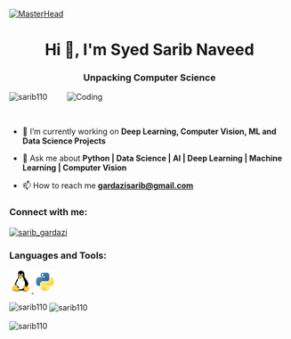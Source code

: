 [![MasterHead](https://mir-s3-cdn-cf.behance.net/project_modules/max_1200/be832922391491.58c25558f0fe7.gif)](https://rishavchanda.io)
<h1 align="center">Hi 👋, I'm Syed Sarib Naveed</h1>
<h3 align="center">Unpacking Computer Science</h3>
<img align="right" alt="Coding" width="400" src="https://th.bing.com/th/id/R.49bd0ccbb9e904407116b65ce6a50d41?rik=gtbbBbxEatJO7Q&riu=http%3a%2f%2fclipart-library.com%2fdata_images%2f339374.png&ehk=b72BFiTb%2bWzDa68c21lrBotne2tuZjAuU4RhvZEn9ns%3d&risl=&pid=ImgRaw&r=0">

<p align="left"> <img src="https://komarev.com/ghpvc/?username=sarib110&label=Profile%20views&color=0e75b6&style=flat" alt="sarib110" /> </p>

<p align="left"> <a href="https://twitter.com/" target="blank"><img src="https://img.shields.io/twitter/follow/?logo=twitter&style=for-the-badge" alt="" /></a> </p>

- 🔭 I’m currently working on **Deep Learning, Computer Vision, ML and Data Science Projects**

- 💬 Ask me about **Python | Data Science | AI | Deep Learning | Machine Learning | Computer Vision**

- 📫 How to reach me **gardazisarib@gmail.com**

<h3 align="left">Connect with me:</h3>
<p align="left">
<a href="https://instagram.com/sarib_gardazi" target="blank"><img align="center" src="https://raw.githubusercontent.com/rahuldkjain/github-profile-readme-generator/master/src/images/icons/Social/instagram.svg" alt="sarib_gardazi" height="30" width="40" /></a>
</p>

<h3 align="left">Languages and Tools:</h3>
<p align="left"><a href="https://www.linux.org/" target="_blank" rel="noreferrer"> <img src="https://raw.githubusercontent.com/devicons/devicon/master/icons/linux/linux-original.svg" alt="linux" width="40" height="40"/> </a> <a href="https://www.python.org" target="_blank" rel="noreferrer"> <img src="https://raw.githubusercontent.com/devicons/devicon/master/icons/python/python-original.svg" alt="python" width="40" height="40"/> </a> </p>

<p><img align="left" src="https://github-readme-stats.vercel.app/api/top-langs?username=sarib110&show_icons=true&locale=en&layout=compact" alt="sarib110" /></p>

<p>&nbsp;<img align="center" src="https://github-readme-stats.vercel.app/api?username=sarib110&show_icons=true&locale=en" alt="sarib110" /></p>

<p><img align="center" src="https://github-readme-streak-stats.herokuapp.com/?user=sarib110&" alt="sarib110" /></p>
